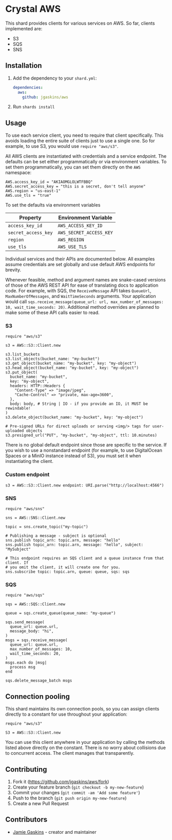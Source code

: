 # Crystal AWS

This shard provides clients for various services on AWS. So far, clients implemented are:

- S3
- SQS
- SNS

## Installation

1. Add the dependency to your `shard.yml`:

   ```yaml
   dependencies:
     aws:
       github: jgaskins/aws
   ```

2. Run `shards install`

## Usage

To use each service client, you need to require that client specifically. This avoids loading the entire suite of clients just to use a single one. So for example, to use S3, you would use `require "aws/s3"`.

All AWS clients are instantiated with credentials and a service endpoint. The defaults can be set either programmatically or via environment variables. To set them programmatically, you can set them directly on the `AWS` namespace:

```crystal
AWS.access_key_id = "AKIAOMGLOLWTFBBQ"
AWS.secret_access_key = "this is a secret, don't tell anyone"
AWS.region = "us-east-1"
AWS.use_tls = "true"
```

To set the defaults via environment variables

| Property | Environment Variable |
|-|-|
| `access_key_id` | `AWS_ACCESS_KEY_ID` |
| `secret_access_key` | `AWS_SECRET_ACCESS_KEY` |
| `region` | `AWS_REGION` |
| `use_tls` | `AWS_USE_TLS` |

Individual services and their APIs are documented below. All examples assume credentials are set globally and use default AWS endpoints for brevity.

Whenever feasible, method and argument names are snake-cased versions of those of the AWS REST API for ease of translating docs to application code. For example, with SQS, the `ReceiveMessage` API takes `QueueUrl`, `MaxNumberOfMessages`, and `WaitTimeSeconds` arguments. Your application would call `sqs.receive_message(queue_url: url, max_number_of_messages: 10, wait_time_seconds: 20)`. Additional method overrides are planned to make some of these API calls easier to read.

### S3

```crystal
require "aws/s3"

s3 = AWS::S3::Client.new

s3.list_buckets
s3.list_objects(bucket_name: "my-bucket")
s3.get_object(bucket_name: "my-bucket", key: "my-object")
s3.head_object(bucket_name: "my-bucket", key: "my-object")
s3.put_object(
  bucket_name: "my-bucket",
  key: "my-object",
  headers: HTTP::Headers {
    "Content-Type" => "image/jpeg",
    "Cache-Control" => "private, max-age=3600",
  },
  body: body, # String | IO - if you provide an IO, it MUST be rewindable!
)
s3.delete_object(bucket_name: "my-bucket", key: "my-object")

# Pre-signed URLs for direct uploads or serving <img/> tags for user-uploaded objects
s3.presigned_url("PUT", "my-bucket", "my-object", ttl: 10.minutes)
```

There is no global default endpoint since those are specific to the service. If you wish to use a nonstandard endpoint (for example, to use DigitalOcean Spaces or a MinIO instance instead of S3), you must set it when instantiating the client.

### Custom endpoint

```crystal
s3 = AWS::S3::Client.new endpoint: URI.parse("http://localhost:4566")
```

### SNS

```crystal
require "aws/sns"

sns = AWS::SNS::Client.new

topic = sns.create_topic("my-topic")

# Publishing a message - subject is optional
sns.publish topic_arn: topic.arn, message: "hello"
sns.publish topic_arn: topic.arn, message: "hello", subject: "MySubject"

# This endpoint requires an SQS client and a queue instance from that client. If
# you omit the client, it will create one for you.
sns.subscribe topic: topic.arn, queue: queue, sqs: sqs
```

### SQS

```crystal
require "aws/sqs"

sqs = AWS::SQS::Client.new

queue = sqs.create_queue(queue_name: "my-queue")

sqs.send_message(
  queue_url: queue.url,
  message_body: "hi",
)
msgs = sqs.receive_message(
  queue_url: queue.url,
  max_number_of_messages: 10,
  wait_time_seconds: 20,
)
msgs.each do |msg|
  process msg
end

sqs.delete_message_batch msgs
```

## Connection pooling

This shard maintains its own connection pools, so you can assign clients directly to a constant for use throughout your application:

```crystal
require "aws/s3"

S3 = AWS::S3::Client.new
```

You can use this client anywhere in your application by calling the methods listed above directly on the constant. There is no worry about collisions due to concurrent access. The client manages that transparently.

## Contributing

1. Fork it (<https://github.com/jgaskins/aws/fork>)
2. Create your feature branch (`git checkout -b my-new-feature`)
3. Commit your changes (`git commit -am 'Add some feature'`)
4. Push to the branch (`git push origin my-new-feature`)
5. Create a new Pull Request

## Contributors

- [Jamie Gaskins](https://github.com/jgaskins) - creator and maintainer

